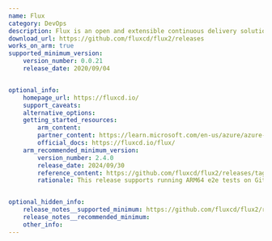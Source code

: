 ```yaml
---
name: Flux
category: DevOps
description: Flux is an open and extensible continuous delivery solution for Kubernetes.
download_url: https://github.com/fluxcd/flux2/releases
works_on_arm: true
supported_minimum_version:
    version_number: 0.0.21
    release_date: 2020/09/04


optional_info:
    homepage_url: https://fluxcd.io/
    support_caveats:
    alternative_options:
    getting_started_resources:
        arm_content:
        partner_content: https://learn.microsoft.com/en-us/azure/azure-arc/kubernetes/tutorial-use-gitops-flux2?tabs=azure-cli
        official_docs: https://fluxcd.io/flux/
    arm_recommended_minimum_version:
        version_number: 2.4.0
        release_date: 2024/09/30
        reference_content: https://github.com/fluxcd/flux2/releases/tag/v2.4.0
        rationale: This release supports running ARM64 e2e tests on GitHub runners, that establishes a concrete support for the architecture. It marks a feature-rich GA release, introducing Bucket v1 API with support for mTLS, proxy, and custom STS configs for AWS S3 and MinIO. GitRepository v1 adds support for OIDC authentication, enabling seamless Azure DevOps integration via AKS Workload Identity. OCIRepository v1beta2 now supports proxy authentication for container registries. HelmRelease v2 gains options to disable JSON schema validation during install and upgrade, and to adopt existing Kubernetes resources. Controllers are updated to Go 1.23, Kubernetes 1.31, Helm 3.16, SOPS 3.9, Cosign 2.4, and Notation 1.2. Compatible with Kubernetes v1.29+, Flux also supports deployment on OpenShift via OperatorHub with full multi-tenancy and scaling features.


optional_hidden_info:
    release_notes__supported_minimum: https://github.com/fluxcd/flux2/releases/tag/v0.0.21
    release_notes__recommended_minimum:
    other_info:
---
```

